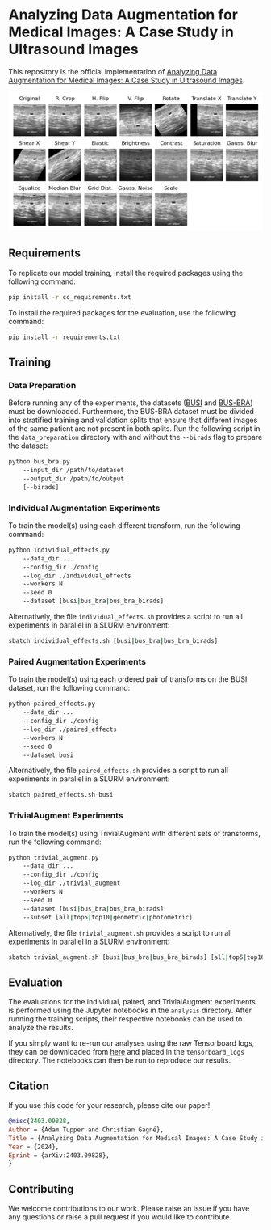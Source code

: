 # Analyzing Data Augmentation for Medical Images: A Case Study in Ultrasound Images

This repository is the official implementation of [Analyzing Data Augmentation for Medical Images: A Case Study in Ultrasound Images](https://arxiv.org/abs/XXXX.12345).

<p align="center">
  <img src="results/augmentations.png">
</p>

## Requirements

To replicate our model training, install the required packages using the following command:

```bash
pip install -r cc_requirements.txt
```

To install the required packages for the evaluation, use the following command:

```bash
pip install -r requirements.txt
```

## Training

### Data Preparation

Before running any of the experiments, the datasets ([BUSI](https://scholar.cu.edu.eg/?q=afahmy/pages/dataset) and [BUS-BRA](https://zenodo.org/records/8231412)) must be downloaded. Furthermore, the BUS-BRA dataset must be divided into stratified training and validation splits that ensure that different images of the same patient are not present in both splits. Run the following script in the `data_preparation` directory with and without the `--birads` flag to prepare the dataset:

```bash
python bus_bra.py
    --input_dir /path/to/dataset
    --output_dir /path/to/output
    [--birads]
```

### Individual Augmentation Experiments

To train the model(s) using each different transform, run the following command:

```bash
python individual_effects.py 
    --data_dir ...
    --config_dir ./config
    --log_dir ./individual_effects
    --workers N
    --seed 0 
    --dataset [busi|bus_bra|bus_bra_birads]
```

Alternatively, the file `individual_effects.sh` provides a script to run all experiments in parallel in a SLURM environment:

```bash
sbatch individual_effects.sh [busi|bus_bra|bus_bra_birads]
```

### Paired Augmentation Experiments

To train the model(s) using each ordered pair of transforms on the BUSI dataset, run the following command:

```bash
python paired_effects.py
    --data_dir ...
    --config_dir ./config
    --log_dir ./paired_effects
    --workers N
    --seed 0
    --dataset busi
```

Alternatively, the file `paired_effects.sh` provides a script to run all experiments in parallel in a SLURM environment:

```bash
sbatch paired_effects.sh busi
```

### TrivialAugment Experiments

To train the model(s) using TrivialAugment with different sets of transforms, run the following command:

```bash
python trivial_augment.py
    --data_dir ...
    --config_dir ./config
    --log_dir ./trivial_augment
    --workers N
    --seed 0 
    --dataset [busi|bus_bra|bus_bra_birads]
    --subset [all|top5|top10|geometric|photometric]
```

Alternatively, the file `trivial_augment.sh` provides a script to run all experiments in parallel in a SLURM environment:

```bash
sbatch trivial_augment.sh [busi|bus_bra|bus_bra_birads] [all|top5|top10|geometric|photometric]
```

## Evaluation

The evaluations for the individual, paired, and TrivialAugment experiments is performed using the Jupyter notebooks in the `analysis` directory. After running the training scripts, their respective notebooks can be used to analyze the results.

If you simply want to re-run our analyses using the raw Tensorboard logs, they can be downloaded from [here](https://drive.google.com/file/d/15Qtn4JGGCYX6p5UgIXl6gat3eC3bVhA_/view?usp=sharing) and placed in the `tensorboard_logs` directory. The notebooks can then be run to reproduce our results.

## Citation

If you use this code for your research, please cite our paper!

```bibtex
@misc{2403.09828,
Author = {Adam Tupper and Christian Gagné},
Title = {Analyzing Data Augmentation for Medical Images: A Case Study in Ultrasound Images},
Year = {2024},
Eprint = {arXiv:2403.09828},
}
```


## Contributing

We welcome contributions to our work. Please raise an issue if you have any questions or raise a pull request if you would like to contribute.